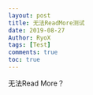 ```yaml
---
layout: post
title: 无法ReadMore测试
date: 2019-08-27
Author: RyoX
tags: [Test]
comments: true
toc: true
---
```


无法Read More？
